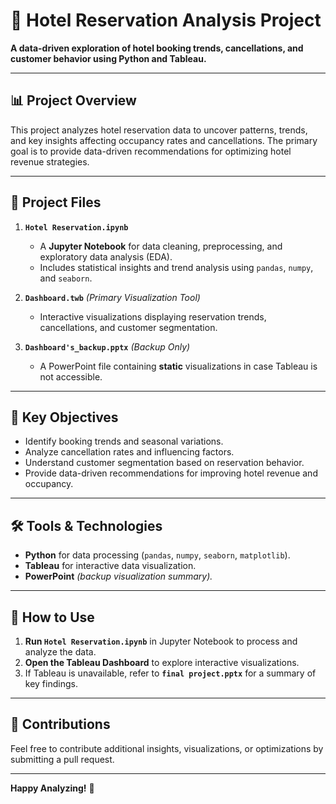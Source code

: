 # 🏨 Hotel Reservation Analysis Project  

**A data-driven exploration of hotel booking trends, cancellations, and customer behavior using Python and Tableau.**  

---

## 📊 Project Overview  

This project analyzes hotel reservation data to uncover patterns, trends, and key insights affecting occupancy rates and cancellations. The primary goal is to provide data-driven recommendations for optimizing hotel revenue strategies.  

---

## 📂 Project Files  

1. **`Hotel Reservation.ipynb`**  
   - A **Jupyter Notebook** for data cleaning, preprocessing, and exploratory data analysis (EDA).  
   - Includes statistical insights and trend analysis using `pandas`, `numpy`, and `seaborn`.  

2. **`Dashboard.twb`** *(Primary Visualization Tool)*  
   - Interactive visualizations displaying reservation trends, cancellations, and customer segmentation.  

3. **`Dashboard's_backup.pptx`** *(Backup Only)*  
   - A PowerPoint file containing **static** visualizations in case Tableau is not accessible.  

---

## 🎯 Key Objectives  

- Identify booking trends and seasonal variations.  
- Analyze cancellation rates and influencing factors.  
- Understand customer segmentation based on reservation behavior.  
- Provide data-driven recommendations for improving hotel revenue and occupancy.  

---

## 🛠️ Tools & Technologies  

- **Python** for data processing (`pandas`, `numpy`, `seaborn`, `matplotlib`).  
- **Tableau** for interactive data visualization.  
- **PowerPoint** *(backup visualization summary).*  

---

## 🚀 How to Use  

1. **Run `Hotel Reservation.ipynb`** in Jupyter Notebook to process and analyze the data.  
2. **Open the Tableau Dashboard** to explore interactive visualizations.  
3. If Tableau is unavailable, refer to **`final project.pptx`** for a summary of key findings.  

---

## 📢 Contributions  

Feel free to contribute additional insights, visualizations, or optimizations by submitting a pull request.  

---

**Happy Analyzing!** 🚀  


